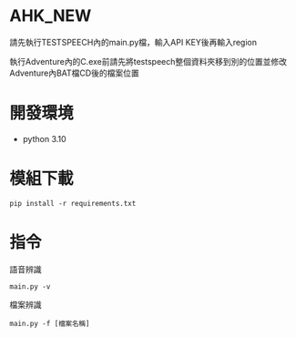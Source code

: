 # AHK_NEW

請先執行TESTSPEECH內的main.py檔，輸入API KEY後再輸入region

執行Adventure內的C.exe前請先將testspeech整個資料夾移到別的位置並修改Adventure內BAT檔CD後的檔案位置


# 開發環境

 * python 3.10



# 模組下載


`pip install -r requirements.txt`

# 指令

語音辨識

`main.py -v`

檔案辨識

`main.py -f [檔案名稱]`

